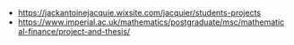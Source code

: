 + https://jackantoinejacquie.wixsite.com/jacquier/students-projects
+ https://www.imperial.ac.uk/mathematics/postgraduate/msc/mathematical-finance/project-and-thesis/